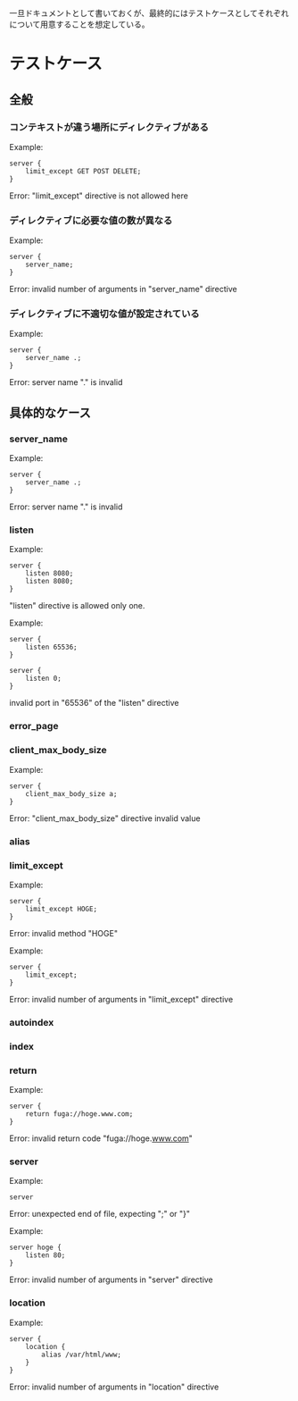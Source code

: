 一旦ドキュメントとして書いておくが、最終的にはテストケースとしてそれぞれについて用意することを想定している。

# テストケース

## 全般

### コンテキストが違う場所にディレクティブがある

Example:

```
server {
	limit_except GET POST DELETE;
}
```

Error:
"limit_except" directive is not allowed here

### ディレクティブに必要な値の数が異なる

Example:

```
server {
	server_name;
}
```

Error:
invalid number of arguments in "server_name" directive

### ディレクティブに不適切な値が設定されている

Example:

```
server {
	server_name .;
}
```

Error:
server name "." is invalid

<!-- ### 同コンテキストにディレクティブが重複して存在する

Example:

```
server {
	server_name hoge1.com;
	server_name hoge2.com;
}
```

Error:
duplicate "server_name" in server context -->

## 具体的なケース

### server_name

<!-- 
TODO(iyamada) エラーにするべき値を調べる
See https://suu-g.hateblo.jp/entry/2019/09/19/232913 -->

Example:

```
server {
	server_name .;
}
```

Error:
server name "." is invalid

### listen

Example:

```
server {
	listen 8080;
	listen 8080;
}
```

"listen" directive is allowed only one.

Example:

```
server {
	listen 65536;
}

server {
	listen 0;
}
```

invalid port in "65536" of the "listen" directive

### error_page

### client_max_body_size

Example:

```
server {
	client_max_body_size a;
}
```

Error:
"client_max_body_size" directive invalid value

### alias

### limit_except

Example:

```
server {
	limit_except HOGE;
}
```

Error:
invalid method "HOGE"

Example:

```
server {
	limit_except;
}
```

Error:
invalid number of arguments in "limit_except" directive

<!-- 
これはエラー？

```
server {
	limit_except GET GET;
}
```

Error:
duplicate method "GET"

```
server {
	limit_except get;
}
```

Error:
unknown method "get", may be "GET"? -->

### autoindex

<!-- 
nginxはケースインセンシティブ?

Example:

```
server {
	autoindex OFF;
}
```

Error:
autoindex cat take "on" or "off" -->

### index

### return

Example:

```
server {
	return fuga://hoge.www.com;
}
```

Error:
invalid return code "fuga://hoge.www.com"

### server

Example:

```
server
```

Error:
unexpected end of file, expecting ";" or "}"

Example:

```
server hoge {
	listen 80;
}
```

Error:
invalid number of arguments in "server" directive

### location

Example:

```
server {
	location {
		alias /var/html/www;
	}
}
```

Error:
invalid number of arguments in "location" directive

<!-- Example:

このケースもinvalid number of arguments in "location" directiveでエラーにしたい

```
server {
	location / /hoge {
		alias /var/html/www;
	}
}
```

Error:
invalid location modifier "/" -->
